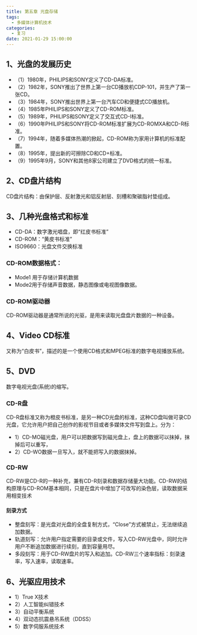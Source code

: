 ```yaml
---
title: 第五章 光盘存储
tags:
  - 多媒体计算机技术
categories:
  - 复习
date: 2021-01-29 15:00:00
---
```

## 1、光盘的发展历史
- （1）1980年，PHILIPS和SONY定义了CD-DA标准。
- （2）1982年，SONY推出了世界上第一台CD播放机CDP-101，并生产了第一张CD。
- （3）1984年，SONY推出世界上第一台汽车CD和便捷式CD播放机。
- （4）1985年PHILIPS和SONY定义了CD-ROM标准。
- （5）1989年，PHILIPS和SONY定义了交互式CD-I标准。
- （6）1990年PHILIPS和SONY将CD-ROM标准扩展为CD-ROMXA和CD-R标准。
- （7）1994年，随着多媒体热潮的掀起，CD-ROM称为家用计算机的标准配置。
- （8）1995年，提出新的可擦除CD和CD+标准。
- （9）1995年9月，SONY和其他8家公司建立了DVD格式的统一标准。
## 2、CD盘片结构
CD盘片结构：由保护层、反射激光和铝反射层、刻槽和聚碳脂衬垫组成。
## 3、几种光盘格式和标准
- CD-DA：数字激光唱盘，即“红皮书标准”
- CD-ROM：“黄皮书标准”
- ISO9660：光盘文件交换标准

### CD-ROM数据格式：
- Mode1 用于存储计算机数据
- Mode2用于存储声音数据，静态图像或电视图像数据。

### CD-ROM驱动器
CD-ROM驱动器是通常所说的光驱，是用来读取光盘盘片数据的一种设备。
## 4、Video CD标准
又称为“白皮书”，描述的是一个使用CD格式和MPEG标准的数字电视播放系统。
## 5、DVD
数字电视光盘(系统)的缩写。

### CD-R盘
CD-R盘标准又称为橙皮书标准，是另一种CD光盘的标准，这种CD盘叫做可录CD光盘，它允许用户把自己创作的影视节目或者多媒体文件写到盘上。分为：
- 1）CD-MO磁光盘，用户可以把数据写到磁光盘上，盘上的数据可以抹掉，抹掉后可以重写，
- 2）CD-WO数据一旦写入，就不能把写入的数据抹掉。

### CD-RW
CD-RW是CD-R的一种补充，兼有CD-R刻录和数据存储量大功能。CD-RW的结构原理与CD-ROM基本相同，只是在盘片中增加了可改写的染色层，读取数据采用相变技术
#### 刻录方式
- 整盘刻写：是光盘对光盘的全盘复制方式，“Close”方式被禁止，无法继续追加数据。
- 轨道刻写：允许用户指定需要的目录或文件，写入CD-RW光盘中，同时允许用户不断追加数据进行续刻，直到容量用尽。
- 多段刻写：用于CD-RW盘片的写入和追加。CD-RW三个速率指标：刻录速率，写入速率，读取速率。

## 6、光驱应用技术
- 1）True X技术
- 2）人工智能纠错技术
- 3）自动平衡系统
- 4）双动态抗震悬吊系统（DDSS）
- 5）数字伺服系统技术